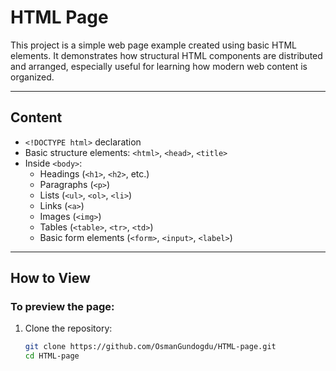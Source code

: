 # HTML Page

This project is a simple web page example created using basic HTML elements. It demonstrates how structural HTML components are distributed and arranged, especially useful for learning how modern web content is organized.

---

## Content

- `<!DOCTYPE html>` declaration
- Basic structure elements: `<html>`, `<head>`, `<title>`
- Inside `<body>`:
  - Headings (`<h1>`, `<h2>`, etc.)
  - Paragraphs (`<p>`)
  - Lists (`<ul>`, `<ol>`, `<li>`)
  - Links (`<a>`)
  - Images (`<img>`)
  - Tables (`<table>`, `<tr>`, `<td>`)
  - Basic form elements (`<form>`, `<input>`, `<label>`)

---

## How to View

### To preview the page:

1. Clone the repository:
   ```bash
   git clone https://github.com/OsmanGundogdu/HTML-page.git
   cd HTML-page
